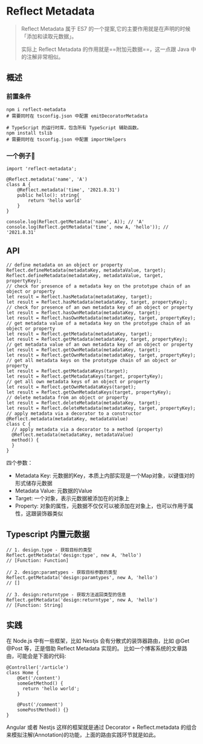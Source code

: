 # Reflect Metadata
> Reflect Metadata 属于 ES7 的一个提案,它的主要作用就是在声明的时候「添加和读取元数据」。
>
> 实际上 Reflect Metadata 的作用就是==附加元数据==，这一点跟 Java 中的注解非常相似。

## 概述
### 前置条件

```
npm i reflect-metadata
# 需要同时在 tsconfig.json 中配置 emitDecoratorMetadata

# TypeScript 的运行时库，包含所有 TypeScript 辅助函数。
npm install tslib
# 需要同时在 tsconfig.json 中配置 importHelpers
```

### 一个例子🌰

```
import 'reflect-metadata';

@Reflect.metadata('name', 'A')
class A {
    @Reflect.metadata('time', '2021.8.31')
    public hello(): string{
        return 'hello world'
    }
}

console.log(Reflect.getMetadata('name', A)); // 'A'
console.log(Reflect.getMetadata('time', new A, 'hello')); // '2021.8.31'
```

## API
```
// define metadata on an object or property
Reflect.defineMetadata(metadataKey, metadataValue, target);
Reflect.defineMetadata(metadataKey, metadataValue, target, propertyKey);
// check for presence of a metadata key on the prototype chain of an object or property
let result = Reflect.hasMetadata(metadataKey, target);
let result = Reflect.hasMetadata(metadataKey, target, propertyKey);
// check for presence of an own metadata key of an object or property
let result = Reflect.hasOwnMetadata(metadataKey, target);
let result = Reflect.hasOwnMetadata(metadataKey, target, propertyKey);
// get metadata value of a metadata key on the prototype chain of an object or property
let result = Reflect.getMetadata(metadataKey, target);
let result = Reflect.getMetadata(metadataKey, target, propertyKey);
// get metadata value of an own metadata key of an object or property
let result = Reflect.getOwnMetadata(metadataKey, target);
let result = Reflect.getOwnMetadata(metadataKey, target, propertyKey);
// get all metadata keys on the prototype chain of an object or property
let result = Reflect.getMetadataKeys(target);
let result = Reflect.getMetadataKeys(target, propertyKey);
// get all own metadata keys of an object or property
let result = Reflect.getOwnMetadataKeys(target);
let result = Reflect.getOwnMetadataKeys(target, propertyKey);
// delete metadata from an object or property
let result = Reflect.deleteMetadata(metadataKey, target);
let result = Reflect.deleteMetadata(metadataKey, target, propertyKey);
// apply metadata via a decorator to a constructor
@Reflect.metadata(metadataKey, metadataValue)
class C {
  // apply metadata via a decorator to a method (property)
  @Reflect.metadata(metadataKey, metadataValue)
  method() {
  }
}
```
四个参数：
- Metadata Key: 元数据的Key，本质上内部实现是一个Map对象，以键值对的形式储存元数据
- Metadata Value: 元数据的Value
- Target: 一个对象，表示元数据被添加在的对象上
- Property: 对象的属性，元数据不仅仅可以被添加在对象上，也可以作用于属性，这跟装饰器类似

## Typescript 内置元数据
```
// 1. design.type - 获取目标的类型
Reflect.getMetadata('design:type', new A, 'hello')
// [Function: Function]

// 2. design:paramtypes - 获取目标参数的类型
Reflect.getMetadata('design:paramtypes', new A, 'hello')
// []

// 3. design:returntype - 获取方法返回类型的信息
Reflect.getMetadata('design:returntype', new A, 'hello')
// [Function: String]
```

## 实践
在 Node.js 中有一些框架，比如 Nestjs 会有分散式的装饰器路由，比如 @Get @Post 等，正是借助 Reflect Metadata 实现的。
比如一个博客系统的文章路由，可能会是下面的代码:
```
@Controller('/article')
class Home {
    @Get('/content')
    someGetMethod() {
      return 'hello world';
    }
  
    @Post('/comment')
    somePostMethod() {}
}
```

Angular 或者 Nestjs 这样的框架就是通过 Decorator + Reflect.metadata 的组合来模拟注解(Annotation)的功能，上面的路由实践环节就是如此。